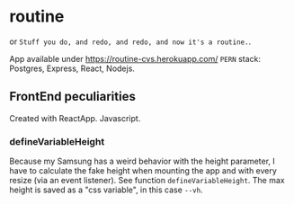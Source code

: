 # routine
or `Stuff you do, and redo, and redo, and now it's a routine.`.

App available under https://routine-cvs.herokuapp.com/
`PERN` stack: Postgres, Express, React, Nodejs.

## FrontEnd peculiarities
Created with ReactApp. Javascript. 

### defineVariableHeight
Because my Samsung has a weird behavior with the height parameter, I have to calculate the fake height when mounting the app and with every resize (via an event listener). See function `defineVariableHeight`. The max height is saved as a "css variable", in this case `--vh`.
